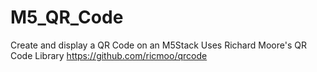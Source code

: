 # M5_QR_Code
Create and display a QR Code on an M5Stack
Uses Richard Moore's QR Code Library https://github.com/ricmoo/qrcode
